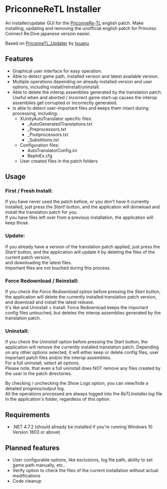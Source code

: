 # PriconneReTL Installer
An installer/updater GUI for the [PriconneRe-TL](https://github.com/ImaterialC/PriconneRe-TL) english patch.
Make installing, updating and removing the unofficial english patch for Princess Connect Re:Dive japanese version easier.

Based on [PriconneTL_Updater](https://github.com/touanu/PriconeTL_Updater) by [touanu](https://github.com/touanu)

## Features
- Graphical user interface for easy operation.
- Able to detect game path, installed version and latest available version.
- Multiple operations depending on already installed version and user options, including install/reinstall/uninstall.
- Able to delete the interop assemblies generated by the translation patch. Useful when and aborted / incorrect game start-up causes the interop assemblies get corrupted or incorrectly generated.
- Is able to detect user-important files and keeps them intact during processing, including:
  - XUnityAutoTranslator specific files:
      - _AutoGeneratedTranslations.txt
      - _Preprocessors.txt
      - _Postprocessors.txt
      - _Substitions.txt
  - Configuration files:
      - AutoTranslatorConfig.ini
      - BepInEx.cfg
  - User created files in the patch folders

## Usage
### First / Fresh Install:
If you have never used the patch before, or you don't have it currently installed, just press the *Start!* button, and the application will donwload and install the translation patch for you.  
If you have files left over from a previous installation, the application will keep those.

### Update:
If you already have a version of the translation patch applied, just press the *Start!* button, and the application will update it by deleting the files of the current patch version,  
and downloading the latest files.  
Important files are not touched during this process.

### Force Redownload / Reinstall:
If you check the *Force Redownload* option before pressing the *Start* button, the application will delete the currently installed translation patch version, and download and install the latest release.  
It's like and Uninstall + Install. 
Force Redownload keeps the important config files untouched, but deletes the interop assemblies generated by the translation patch.

### Uninstall:
If you check the *Uninstall* option before pressing the Start button, the application will remove the currently installed translation patch.
Depending on any other options selected, it will either keep or delete config files, user important patch files and/or the interop assemblies.  
For a full uninstall, select all options.  
Please note, that even a full uninstall does NOT remove any files created by the user in the patch directories.

By checking / unchecking the *Show Logs* option, you can view/hide a detailed progress/output log.  
All the operations processed are always logged into the *ReTLInstaller.log* file in the application's folder, regardless of this option.

## Requirements
- .NET 4.7.2 (should already be installed if you're running Windows 10 Version 1803 or above)

## Planned features
- User configurable options, like exclusions, log file path, ability to set game path manually, etc..
- Verify option to check the files of the current installation without actual modifications
- Code cleanup
